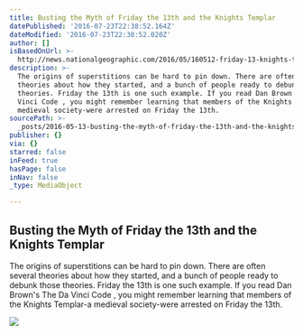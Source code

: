 ```yaml
---
title: Busting the Myth of Friday the 13th and the Knights Templar
datePublished: '2016-07-23T22:38:52.164Z'
dateModified: '2016-07-23T22:38:52.020Z'
author: []
isBasedOnUrl: >-
  http://news.nationalgeographic.com/2016/05/160512-friday-13-knights-templar-superstition/
description: >-
  The origins of superstitions can be hard to pin down. There are often several
  theories about how they started, and a bunch of people ready to debunk those
  theories. Friday the 13th is one such example. If you read Dan Brown's The Da
  Vinci Code , you might remember learning that members of the Knights Templar-a
  medieval society-were arrested on Friday the 13th.
sourcePath: >-
  _posts/2016-05-13-busting-the-myth-of-friday-the-13th-and-the-knights-templar.md
publisher: {}
via: {}
starred: false
inFeed: true
hasPage: false
inNav: false
_type: MediaObject

---
```

<article style=""><h1>Busting the Myth of Friday the 13th and the Knights Templar</h1><p>The origins of superstitions can be hard to pin down. There are often several theories about how they started, and a bunch of people ready to debunk those theories. Friday the 13th is one such example. If you read Dan Brown's The Da Vinci Code , you might remember learning that members of the Knights Templar-a medieval society-were arrested on Friday the 13th.</p><img src="http://news.nationalgeographic.com/content/dam/news/2016/05/13/knightstemplar/01-knights-templar.ngsversion.1463060655888.jpg" /></article>